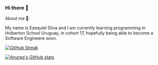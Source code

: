 ### Hi there 👋


About me 🌱:

My name is Ezequiel Silva and I am currently learning programming in Holberton School Uruguay, in cohort 17, hopefully being able to become a Software Engineere soon.

[![GitHub Streak](https://github-readme-streak-stats.herokuapp.com/?user=ezesilva95)](https://git.io/streak-stats)

[![Anurag's GitHub stats](https://github-readme-stats.vercel.app/api?username=aezesilva95)](https://github.com/anuraghazra/github-readme-stats)
